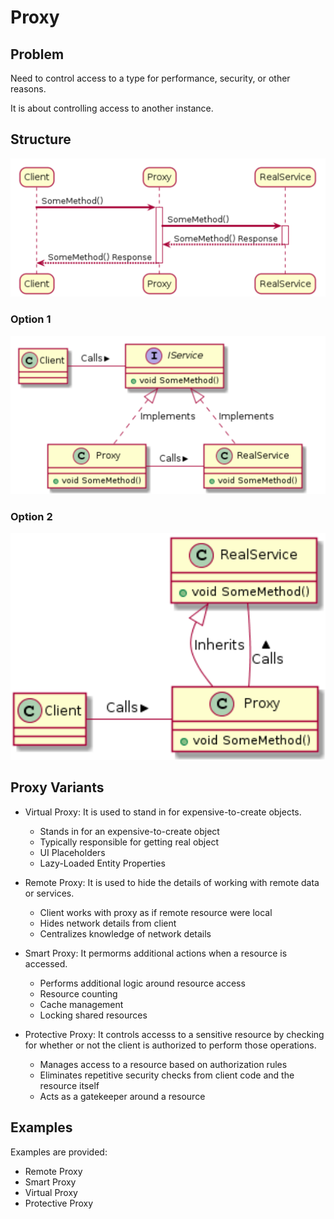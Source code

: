 # Proxy

## Problem

Need to control access to a type for performance, security, or other reasons.

It is about controlling access to another instance.

## Structure

![uml structure 1](/Structural/Proxy/assets/uml.png)

### Option 1

![uml structure 2](/Structural/Proxy/assets/structure.png)

### Option 2

![uml structure 2](/Structural/Proxy/assets/structure2.png)

## Proxy Variants
- Virtual Proxy: It is used to stand in for expensive-to-create objects.
  - Stands in for an expensive-to-create object
  - Typically responsible for getting real object
  - UI Placeholders
  - Lazy-Loaded Entity Properties


- Remote Proxy: It is used to hide the details of working with remote data or services.

  - Client works with proxy as if remote
resource were local
  - Hides network details from client
  - Centralizes knowledge of network details


- Smart Proxy: It permorms additional actions when a resource is accessed.
  - Performs additional logic around resource
access
  - Resource counting
  - Cache management
  - Locking shared resources

- Protective Proxy: It controls accesss to a sensitive resource by checking for whether or not the client is authorized to perform those operations.
  - Manages access to a resource based on
authorization rules
  - Eliminates repetitive security checks from
client code and the resource itself
  - Acts as a gatekeeper around a resource

## Examples

Examples are provided:

- Remote Proxy
- Smart Proxy
- Virtual Proxy
- Protective Proxy